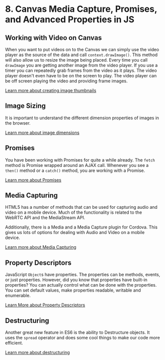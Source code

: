 # 8. Canvas Media Capture, Promises, and Advanced Properties in JS

## Working with Video on Canvas

When you want to put videos on to the Canvas we can simply use the video player as the source of the data and call `context.drawImage()`. This method will also allow us to resize the image being placed. Every time you call `drawImage` you are getting another image from the video player. If you use a timer you can repeatedly grab frames from the video as it plays. The video player doesn't even have to be on the screen to play. The video player can be off screen playing the video and providing frame images.

[Learn more about creating image thumbnails](./canvas-thumbnails.md)

## Image Sizing

It is important to understand the different dimension properties of images in the browser.

[Learn more about image dimensions](./sizing-notes.md)

## Promises

You have been working with Promises for quite a while already. The `fetch` method is Promise wrapped around an AJAX call. Whenever you see a `then()` method or a `catch()` method, you are working with a Promise.

[Learn more about Promises](./promises.md)

## Media Capturing

HTML5 has a number of methods that can be used for capturing audio and video on a mobile device. Much of the functionality is related to the WebRTC API and the MediaStream API.

Additionally, there is a Media and a Media Capture plugin for Cordova. This gives us lots of options for dealing with Audio and Video on a mobile device.

[Learn more about Media Capturing](./media-capture.md)

## Property Descriptors

JavaScript `Object`s have properties. The properties can be methods, events, or just properties. However, did you know that properties have built-in properties?  You can actually control what can be done with the properties. You can set default values, make properties readable, writable and enumerable.

[Learn More about Property Descriptors](./property-descriptors.md)

## Destructuring

Another great new feature in ES6 is the ability to Destructure objects. It uses the `spread` operator and does some cool things to make our code more efficient.

[Learn more about destructuring](./destructuring.md)

